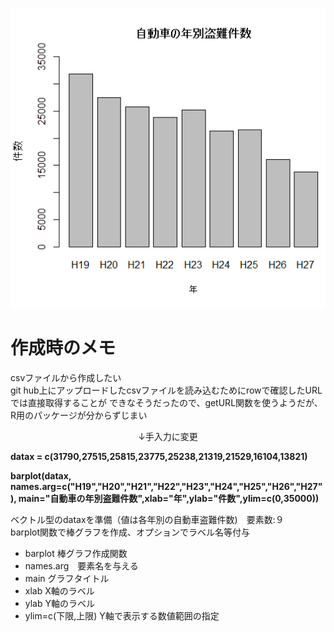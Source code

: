 ![自動車の年別盗難件数グラフ](pictures/tonan.png "自動車盗難件数のグラフ")

# 作成時のメモ
csvファイルから作成したい  
git hub上にアップロードしたcsvファイルを読み込むためにrowで確認したURLでは直接取得することが
できなそうだったので、getURL関数を使うようだが、R用のパッケージが分からずじまい  
<div style="text-align: center;">
↓手入力に変更
</div>

**datax = c(31790,27515,25815,23775,25238,21319,21529,16104,13821)**  

**barplot(datax, names.arg=c("H19","H20","H21","H22","H23","H24","H25","H26","H27"), 
main="自動車の年別盗難件数",xlab="年",ylab="件数",ylim=c(0,35000))**  
        

ベクトル型のdataxを準備（値は各年別の自動車盗難件数)　要素数:９  
barplot関数で棒グラフを作成、オプションでラベル名等付与  

- barplot 棒グラフ作成関数
- names.arg　要素名を与える
- main グラフタイトル
- xlab X軸のラベル
- ylab Y軸のラベル
- ylim=c(下限,上限) Y軸で表示する数値範囲の指定

